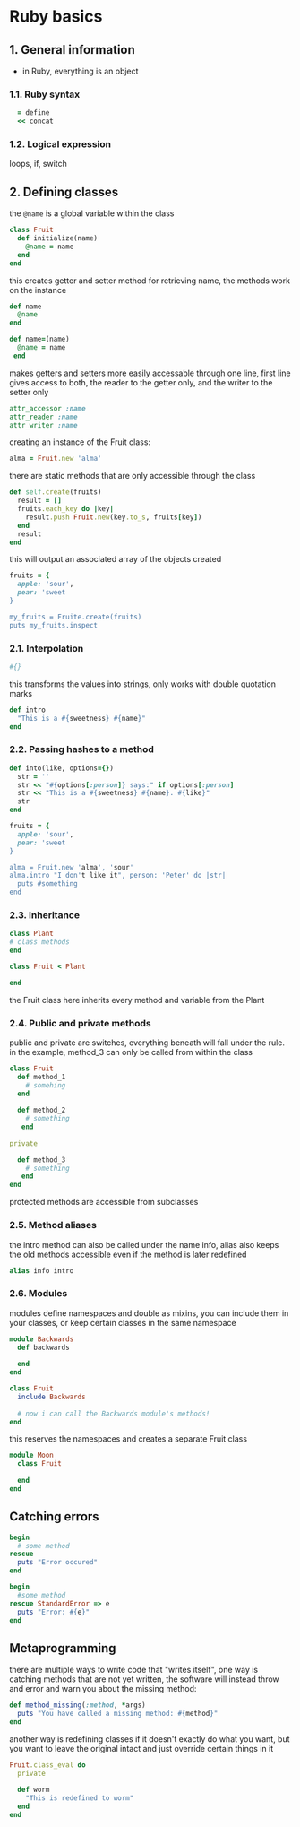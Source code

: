 # Ruby basics

## 1. General information

- in Ruby, everything is an object

### 1.1. Ruby syntax

```ruby
  = define
  << concat
```

### 1.2. Logical expression

loops, if, switch

## 2. Defining classes

the `@name` is a global variable within the class

```ruby
class Fruit
  def initialize(name)
    @name = name
  end
end
```

this creates getter and setter method for retrieving name, the methods work on the instance

```ruby
def name
  @name
end

def name=(name)
  @name = name
 end
```

makes getters and setters more easily accessable through one line, first line gives access to both, the reader to the getter only, and the writer to the setter only

```ruby
attr_accessor :name
attr_reader :name
attr_writer :name
```

creating an instance of the Fruit class:

```ruby
alma = Fruit.new 'alma'
```

there are static methods that are only accessible through the class

```ruby
def self.create(fruits)
  result = []
  fruits.each_key do |key|
    result.push Fruit.new(key.to_s, fruits[key])
  end
  result
end
```

this will output an associated array of the objects created

```ruby
fruits = {
  apple: 'sour',
  pear: 'sweet
}

my_fruits = Fruite.create(fruits)
puts my_fruits.inspect
 ```

### 2.1. Interpolation

```ruby
#{}
```

this transforms the values into strings, only works with double quotation marks

```ruby
def intro
  "This is a #{sweetness} #{name}"
end
```

### 2.2. Passing hashes to a method

```ruby
def into(like, options={})
  str = ''
  str << "#{options[:person]} says:" if options[:person]
  str << "This is a #{sweetness} #{name}. #{like}"
  str
end
```

```ruby
fruits = {
  apple: 'sour',
  pear: 'sweet
}

alma = Fruit.new 'alma', 'sour'
alma.intro "I don't like it", person: 'Peter' do |str|
  puts #something
end
```

### 2.3. Inheritance

```ruby
class Plant
# class methods
end
```

```ruby
class Fruit < Plant

end
```

the Fruit class here inherits every method and variable from the Plant

### 2.4. Public and private methods

public and private are switches, everything beneath will fall under the rule. in the example, 
method_3 can only be called from within the class

```ruby
class Fruit
  def method_1
    # somehing
  end
  
  def method_2
    # something
   end
   
private

  def method_3
    # something
   end
end
```

protected methods are accessible from subclasses

### 2.5. Method aliases

the intro method can also be called under the name info, alias also keeps the old methods accessible even if the method is later redefined

```ruby
alias info intro
```

### 2.6. Modules

modules define namespaces and double as mixins, you can include them in your classes, or keep certain classes in the same namespace

```ruby
module Backwards
  def backwards
  
  end
end

class Fruit
  include Backwards
  
  # now i can call the Backwards module's methods!
end
```

this reserves the namespaces and creates a separate Fruit class

```ruby
module Moon
  class Fruit
  
  end
end
```

## Catching errors

```ruby
begin
  # some method
rescue
  puts "Error occured"
end
```

```ruby
begin
  #some method
rescue StandardError => e
  puts "Error: #{e}"
end
```

## Metaprogramming

there are multiple ways to write code that "writes itself", one way is catching methods that are not yet written, the software will instead throw and error and warn you about the missing method:

```ruby
def method_missing(:method, *args)
  puts "You have called a missing method: #{method}"
end
```

another way is redefining classes if it doesn't exactly do what you want, but you want to leave the original intact and just override certain things in it

```ruby
Fruit.class_eval do
  private
   
  def worm
    "This is redefined to worm"
  end
end
```
